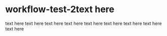 # workflow-test-2text here
text here
text here
text here
text here
text here
text here
text here
text here
text here
